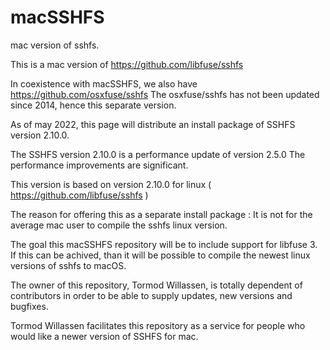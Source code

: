 # macSSHFS
mac version of sshfs.

This is a mac version of 
https://github.com/libfuse/sshfs


In coexistence with macSSHFS, we also have 
https://github.com/osxfuse/sshfs
The osxfuse/sshfs has not been updated since 2014, hence this separate version.

As of may 2022, this page will distribute an install package of
SSHFS version 2.10.0.

The SSHFS version 2.10.0 is a performance update of version 2.5.0
The performance improvements are significant.

This version is based on version 2.10.0 for linux
( https://github.com/libfuse/sshfs )

The reason for offering this as a separate install package : It is not for the average mac user to compile the sshfs linux version.

The goal this macSSHFS repository will be to include support for libfuse 3.
If this can be achived, than it will be possible to compile the newest linux versions of sshfs to macOS.

The owner of this repository, Tormod Willassen, is totally dependent of contributors in order to be able to supply updates, new versions
and bugfixes. 

Tormod Willassen facilitates this repository as a service for people who would like a newer version of SSHFS for mac.


